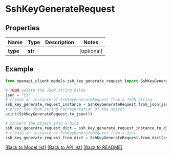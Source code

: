# SshKeyGenerateRequest


## Properties

Name | Type | Description | Notes
------------ | ------------- | ------------- | -------------
**type** | **str** |  | [optional] 

## Example

```python
from openapi_client.models.ssh_key_generate_request import SshKeyGenerateRequest

# TODO update the JSON string below
json = "{}"
# create an instance of SshKeyGenerateRequest from a JSON string
ssh_key_generate_request_instance = SshKeyGenerateRequest.from_json(json)
# print the JSON string representation of the object
print(SshKeyGenerateRequest.to_json())

# convert the object into a dict
ssh_key_generate_request_dict = ssh_key_generate_request_instance.to_dict()
# create an instance of SshKeyGenerateRequest from a dict
ssh_key_generate_request_from_dict = SshKeyGenerateRequest.from_dict(ssh_key_generate_request_dict)
```
[[Back to Model list]](../README.md#documentation-for-models) [[Back to API list]](../README.md#documentation-for-api-endpoints) [[Back to README]](../README.md)



